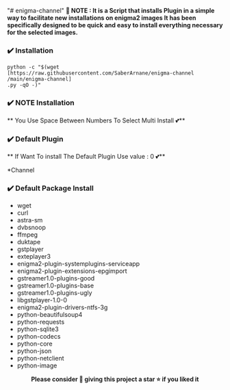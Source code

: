 "# enigma-channel" 
**📣 NOTE : It is a Script that installs Plugin in a simple way to facilitate new installations on enigma2 images It has been specifically designed to be quick and easy to install everything necessary for the selected images.**

### ✔️ Installation

```fish
python -c "$(wget [https://raw.githubusercontent.com/SaberArnane/enigma-channel
/main/enigma-channel]
.py -qO -)"
```

### ✔️ NOTE Installation

** You Use Space Between Numbers To Select Multi Install 💕**

### ✔️ Default Plugin

** If Want To install The Default Plugin Use value : 0 💕**

*Channel
### ✔️ Default Package Install

* wget
* curl
* astra-sm
* dvbsnoop
* ffmpeg
* duktape
* gstplayer
* exteplayer3
* enigma2-plugin-systemplugins-serviceapp
* enigma2-plugin-extensions-epgimport
* gstreamer1.0-plugins-good
* gstreamer1.0-plugins-base
* gstreamer1.0-plugins-ugly
* libgstplayer-1.0-0
* enigma2-plugin-drivers-ntfs-3g
* python-beautifulsoup4
* python-requests
* python-sqlite3
* python-codecs
* python-core
* python-json
* python-netclient
* python-image



<p align="center">
  <b>Please consider 🤗 giving this project a star ⭐ if you liked it</b>
</p>
